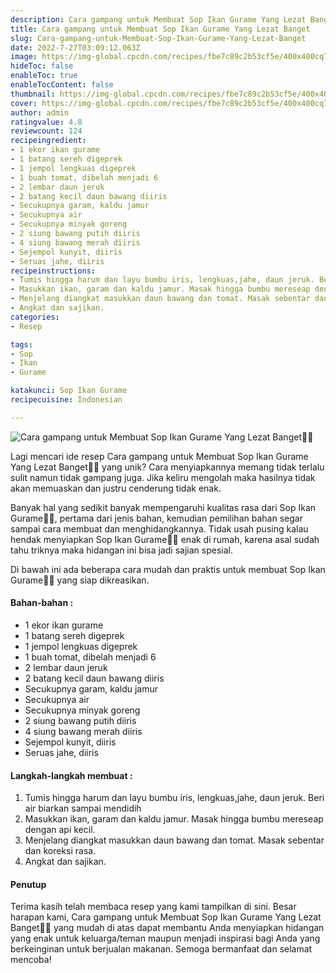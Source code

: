 ```yaml
---
description: Cara gampang untuk Membuat Sop Ikan Gurame Yang Lezat Banget"
title: Cara gampang untuk Membuat Sop Ikan Gurame Yang Lezat Banget
slug: Cara-gampang-untuk-Membuat-Sop-Ikan-Gurame-Yang-Lezat-Banget
date: 2022-7-27T03:09:12.063Z
image: https://img-global.cpcdn.com/recipes/fbe7c89c2b53cf5e/400x400cq70/photo.jpg
hideToc: false
enableToc: true
enableTocContent: false
thumbnail: https://img-global.cpcdn.com/recipes/fbe7c89c2b53cf5e/400x400cq70/photo.jpg
cover: https://img-global.cpcdn.com/recipes/fbe7c89c2b53cf5e/400x400cq70/photo.jpg
author: admin
ratingvalue: 4.8
reviewcount: 124
recipeingredient:
- 1 ekor ikan gurame
- 1 batang sereh digeprek
- 1 jempol lengkuas digeprek
- 1 buah tomat, dibelah menjadi 6
- 2 lembar daun jeruk
- 2 batang kecil daun bawang diiris
- Secukupnya garam, kaldu jamur
- Secukupnya air
- Secukupnya minyak goreng
- 2 siung bawang putih diiris
- 4 siung bawang merah diiris
- Sejempol kunyit, diiris
- Seruas jahe, diiris
recipeinstructions:
- Tumis hingga harum dan layu bumbu iris, lengkuas,jahe, daun jeruk. Beri air biarkan sampai mendidih
- Masukkan ikan, garam dan kaldu jamur. Masak hingga bumbu mereseap dengan api kecil.
- Menjelang diangkat masukkan daun bawang dan tomat. Masak sebentar dan koreksi rasa.
- Angkat dan sajikan.
categories:
- Resep

tags:
- Sop
- Ikan
- Gurame

katakunci: Sop Ikan Gurame
recipecuisine: Indonesian

---
```


![Cara gampang untuk Membuat Sop Ikan Gurame Yang Lezat Banget👩‍🍳](https://img-global.cpcdn.com/recipes/fbe7c89c2b53cf5e/400x400cq70/photo.jpg)

Lagi mencari ide resep Cara gampang untuk Membuat Sop Ikan Gurame Yang Lezat Banget👩‍🍳 yang unik? Cara menyiapkannya memang tidak terlalu sulit namun tidak gampang juga. Jika keliru mengolah maka hasilnya tidak akan memuaskan dan justru cenderung tidak enak.

Banyak hal yang sedikit banyak mempengaruhi kualitas rasa dari Sop Ikan Gurame👩‍🍳, pertama dari jenis bahan, kemudian pemilihan bahan segar sampai cara membuat dan menghidangkannya. Tidak usah pusing kalau hendak menyiapkan Sop Ikan Gurame👩‍🍳 enak di rumah, karena asal sudah tahu triknya maka hidangan ini bisa jadi sajian spesial.

Di bawah ini ada beberapa cara mudah dan praktis untuk membuat Sop Ikan Gurame👩‍🍳 yang siap dikreasikan.

<!--inarticleads1-->

#### Bahan-bahan :

- 1 ekor ikan gurame
- 1 batang sereh digeprek
- 1 jempol lengkuas digeprek
- 1 buah tomat, dibelah menjadi 6
- 2 lembar daun jeruk
- 2 batang kecil daun bawang diiris
- Secukupnya garam, kaldu jamur
- Secukupnya air
- Secukupnya minyak goreng
- 2 siung bawang putih diiris
- 4 siung bawang merah diiris
- Sejempol kunyit, diiris
- Seruas jahe, diiris

<!--inarticleads2-->

#### Langkah-langkah membuat :

1. Tumis hingga harum dan layu bumbu iris, lengkuas,jahe, daun jeruk. Beri air biarkan sampai mendidih
1. Masukkan ikan, garam dan kaldu jamur. Masak hingga bumbu mereseap dengan api kecil.
1. Menjelang diangkat masukkan daun bawang dan tomat. Masak sebentar dan koreksi rasa.
1. Angkat dan sajikan.

#### Penutup

Terima kasih telah membaca resep yang kami tampilkan di sini. Besar harapan kami, Cara gampang untuk Membuat Sop Ikan Gurame Yang Lezat Banget👩‍🍳 yang mudah di atas dapat membantu Anda menyiapkan hidangan yang enak untuk keluarga/teman maupun menjadi inspirasi bagi Anda yang berkeinginan untuk berjualan makanan. Semoga bermanfaat dan selamat mencoba!